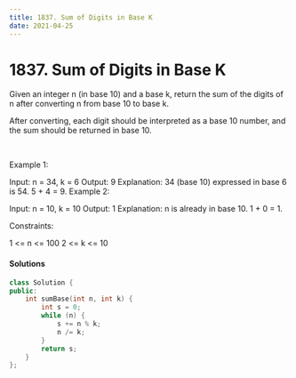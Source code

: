```yaml
---
title: 1837. Sum of Digits in Base K
date: 2021-04-25
---
```


# 1837. Sum of Digits in Base K

Given an integer n (in base 10) and a base k, return the sum of the digits of n after converting n from base 10 to base k.

After converting, each digit should be interpreted as a base 10 number, and the sum should be returned in base 10.

 

Example 1:

Input: n = 34, k = 6
Output: 9
Explanation: 34 (base 10) expressed in base 6 is 54. 5 + 4 = 9.
Example 2:

Input: n = 10, k = 10
Output: 1
Explanation: n is already in base 10. 1 + 0 = 1.
 

Constraints:

1 <= n <= 100
2 <= k <= 10


#### Solutions

```c++
class Solution {
public:
    int sumBase(int n, int k) {
        int s = 0;
        while (n) {
            s += n % k;
            n /= k;
        }
        return s;
    }
};
```